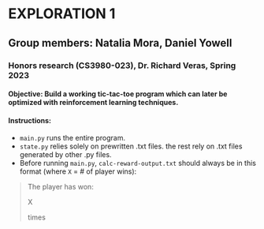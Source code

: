 # EXPLORATION 1

## Group members: Natalia Mora, Daniel Yowell

### Honors research (CS3980-023), Dr. Richard Veras, Spring 2023

#### Objective: Build a working tic-tac-toe program which can later be optimized with reinforcement learning techniques.

#### Instructions:

- `main.py` runs the entire program.
- `state.py` relies solely on prewritten .txt files. the rest rely on .txt files generated by other .py files.
- Before running `main.py`, `calc-reward-output.txt` should always be in this format (where `X` = # of player wins):

> The player has won:
> 
> X
> 
> times
